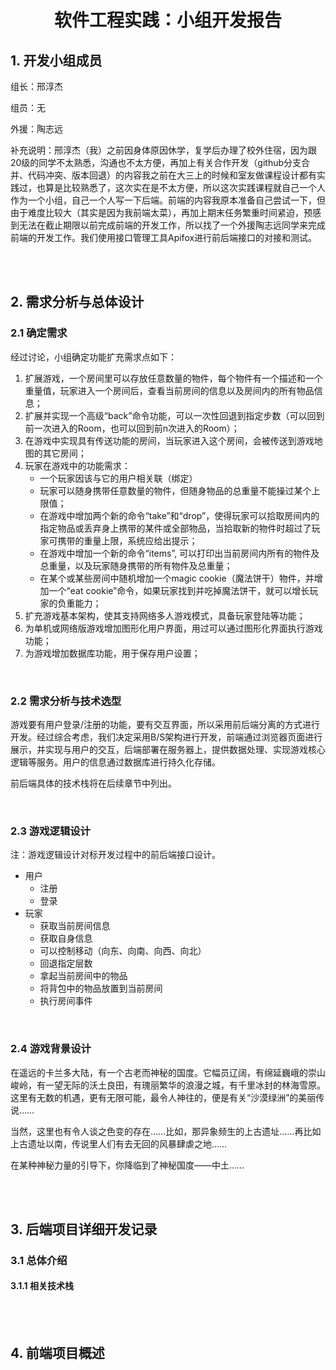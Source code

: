 <h1 align="center">软件工程实践：小组开发报告</h1>

## 1. 开发小组成员

组长：邢淳杰

组员：无

外援：陶志远

补充说明：邢淳杰（我）之前因身体原因休学，复学后办理了校外住宿，因为跟20级的同学不太熟悉，沟通也不太方便，再加上有关合作开发（github分支合并、代码冲突、版本回退）的内容我之前在大三上的时候和室友做课程设计都有实践过，也算是比较熟悉了，这次实在是不太方便，所以这次实践课程就自己一个人作为一个小组，自己一个人写一下后端。前端的内容我原本准备自己尝试一下，但由于难度比较大（其实是因为我前端太菜），再加上期末任务繁重时间紧迫，预感到无法在截止期限以前完成前端的开发工作，所以找了一个外援陶志远同学来完成前端的开发工作。我们使用接口管理工具Apifox进行前后端接口的对接和测试。

<br><br>

## 2. 需求分析与总体设计

### 2.1 确定需求

经过讨论，小组确定功能扩充需求点如下：

1. 扩展游戏，一个房间里可以存放任意数量的物件，每个物件有一个描述和一个重量值，玩家进入一个房间后，查看当前房间的信息以及房间内的所有物品信息；
2. 扩展并实现一个高级“back”命令功能，可以一次性回退到指定步数（可以回到前一次进入的Room，也可以回到前n次进入的Room）；
3. 在游戏中实现具有传送功能的房间，当玩家进入这个房间，会被传送到游戏地图的其它房间；
4. 玩家在游戏中的功能需求：
   * 一个玩家因该与它的用户相关联（绑定）
   * 玩家可以随身携带任意数量的物件，但随身物品的总重量不能操过某个上限值；
   * 在游戏中增加两个新的命令“take”和“drop”，使得玩家可以拾取房间内的指定物品或丢弃身上携带的某件或全部物品，当拾取新的物件时超过了玩家可携带的重量上限，系统应给出提示；
   * 在游戏中增加一个新的命令“items”, 可以打印出当前房间内所有的物件及总重量，以及玩家随身携带的所有物件及总重量；
   * 在某个或某些房间中随机增加一个magic cookie（魔法饼干）物件，并增加一个“eat cookie”命令，如果玩家找到并吃掉魔法饼干，就可以增长玩家的负重能力；
5. 扩充游戏基本架构，使其支持网络多人游戏模式，具备玩家登陆等功能；
6. 为单机或网络版游戏增加图形化用户界面，用过可以通过图形化界面执行游戏功能；
7. 为游戏增加数据库功能，用于保存用户设置；

<br>

### 2.2 需求分析与技术选型

游戏要有用户登录/注册的功能，要有交互界面，所以采用前后端分离的方式进行开发。经过综合考虑，我们决定采用B/S架构进行开发，前端通过浏览器页面进行展示，并实现与用户的交互，后端部署在服务器上，提供数据处理、实现游戏核心逻辑等服务。用户的信息通过数据库进行持久化存储。

前后端具体的技术栈将在后续章节中列出。

<br>

### 2.3 游戏逻辑设计

注：游戏逻辑设计对标开发过程中的前后端接口设计。

* 用户
  * 注册
  * 登录
* 玩家
  * 获取当前房间信息
  * 获取自身信息
  * 可以控制移动（向东、向南、向西、向北）
  * 回退指定层数
  * 拿起当前房间中的物品
  * 将背包中的物品放置到当前房间
  * 执行房间事件

<br>

### 2.4 游戏背景设计

在遥远的卡兰多大陆，有一个古老而神秘的国度。它幅员辽阔，有绵延巍峨的崇山峻岭，有一望无际的沃土良田，有瑰丽繁华的浪漫之城，有千里冰封的林海雪原。这里有无数的机遇，更有无限可能，最令人神往的，便是有关“沙漠绿洲”的美丽传说……

当然，这里也有令人谈之色变的存在……比如，那异象频生的上古遗址……再比如上古遗址以南，传说里人们有去无回的风暴肆虐之地……

在某种神秘力量的引导下，你降临到了神秘国度——中土……

<br><br>

## 3. 后端项目详细开发记录

### 3.1 总体介绍

#### 3.1.1 相关技术栈



<br><br>

## 4. 前端项目概述